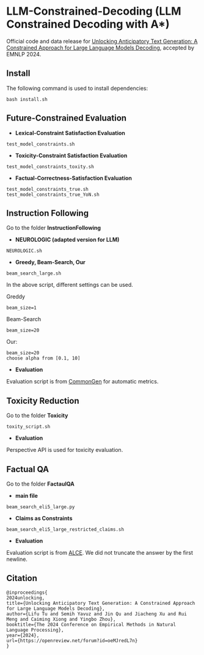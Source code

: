 # LLM-Constrained-Decoding (LLM Constrained Decoding with A\*)
Official code and data release for [Unlocking Anticipatory Text Generation: A Constrained Approach for
Large Language Models Decoding](https://arxiv.org/pdf/2312.06149), accepted by EMNLP 2024.


## Install

The following command is used to install dependencies:
```
bash install.sh
```


## Future-Constrained Evaluation
* **Lexical-Constraint Satisfaction Evaluation**
```
test_model_constraints.sh
```

* **Toxicity-Constraint Satisfaction Evaluation**
```
test_model_constraints_toxity.sh
```

* **Factual-Correctness-Satisfaction Evaluation**
```
test_model_constraints_true.sh
test_model_constraints_true_YoN.sh

```


## Instruction Following
Go to the folder **InstructionFollowing**

* **NEUROLOGIC (adapted version for LLM)**
```
NEUROLOGIC.sh
```

* **Greedy, Beam-Search, Our**
```
beam_search_large.sh
```
In the above script, different settings can be used.

Greddy
```
beam_size=1
```

Beam-Search
```
beam_size=20
```

Our:
```
beam_size=20
choose alpha from [0.1, 10]
```

* **Evaluation**

Evaluation script is from [CommonGen](https://github.com/INK-USC/CommonGen/tree/master/evaluation) for automatic metrics.

## Toxicity Reduction 
Go to the folder **Toxicity**

```
toxity_script.sh
```

* **Evaluation**

Perspective API is used for toxicity evaluation.


## Factual QA
Go to the folder **FactaulQA**


* **main file**
```
beam_search_eli5_large.py
```

* **Claims as Constraints**

```
beam_search_eli5_large_restricted_claims.sh
```
* **Evaluation**

Evaluation script is from [ALCE](https://github.com/princeton-nlp/ALCE). We did not truncate the answer by the first newline.

## Citation
```
@inproceedings{
2024unlocking,
title={Unlocking Anticipatory Text Generation: A Constrained Approach for Large Language Models Decoding},
author={Lifu Tu and Semih Yavuz and Jin Qu and Jiacheng Xu and Rui Meng and Caiming Xiong and Yingbo Zhou},
booktitle={The 2024 Conference on Empirical Methods in Natural Language Processing},
year={2024},
url={https://openreview.net/forum?id=oeMJredL7n}
}
```
